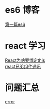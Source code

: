 # es6 博客

[第一篇es6](https://github.com/977106024/es6-blog/issues/1)

# react 学习
[React为啥要绑定this](https://github.com/977106024/Blog/blob/master/book/react/react-this.md)  
[react兄弟组件通讯](xxxx)
# 问题汇总
[error](https://github.com/977106024/Blog/issues/2)
